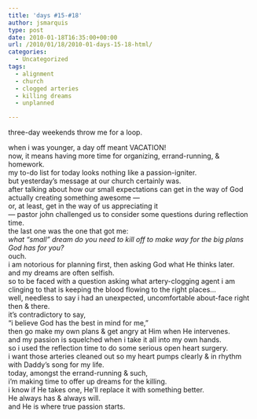 ```yaml
---
title: 'days #15-#18'
author: jsmarquis
type: post
date: 2010-01-18T16:35:00+00:00
url: /2010/01/18/2010-01-days-15-18-html/
categories:
  - Uncategorized
tags:
  - alignment
  - church
  - clogged arteries
  - killing dreams
  - unplanned

---
```

three-day weekends throw me for a loop.

<div>
  when i was younger, a day off meant VACATION!
</div>

<div>
  now, it means having more time for organizing, errand-running, & homework.
</div>

<div>
  my to-do list for today looks nothing like a passion-igniter.
</div>

<div>
</div>

<div>
  but yesterday&#8217;s message at our church certainly was.
</div>

<div>
</div>

<div>
  after talking about how our small expectations can get in the way of God actually creating something awesome &#8212;
</div>

<div>
  or, at least, get in the way of us appreciating it
</div>

<div>
  &#8212; pastor john challenged us to consider some questions during reflection time.
</div>

<div>
  the last one was the one that got me:
</div>

<div>
</div>

<div>
  <i>what &#8220;small&#8221; dream do you need to kill off to make way for the big plans God has for you?</i>
</div>

<div>
</div>

<div>
  ouch.
</div>

<div>
</div>

<div>
  i am notorious for planning first, then asking God what He thinks later.
</div>

<div>
  and my dreams are often selfish.
</div>

<div>
</div>

<div>
  so to be faced with a question asking what artery-clogging agent i am clinging to that is keeping the blood flowing to the right places&#8230;
</div>

<div>
  well, needless to say i had an unexpected, uncomfortable about-face right then & there.
</div>

<div>
</div>

<div>
  it&#8217;s contradictory to say,
</div>

<div>
  &#8220;i believe God has the best in mind for me,&#8221;
</div>

<div>
  then go make my own plans & get angry at Him when He intervenes.
</div>

<div>
  and my passion is squelched when i take it all into my own hands.
</div>

<div>
</div>

<div>
  so i used the reflection time to do some serious open heart surgery.
</div>

<div>
  i want those arteries cleaned out so my heart pumps clearly & in rhythm with Daddy&#8217;s song for my life.
</div>

<div>
</div>

<div>
  today, amongst the errand-running & such,
</div>

<div>
  i&#8217;m making time to offer up dreams for the killing.
</div>

<div>
  i know if He takes one, He&#8217;ll replace it with something better.
</div>

<div>
</div>

<div>
  He always has & always will.
</div>

<div>
  and He is where true passion starts.
</div>